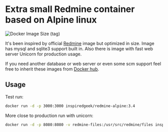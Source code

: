 # Extra small Redmine container based on Alpine linux

![Docker Image Size (tag)](https://img.shields.io/docker/image-size/inspiredgeek/redmine-alpine/3.4?style=for-the-badge)

It's been inspired by official [Redmine](https://hub.docker.com/_/redmine/) image but optimized in size.
Image has mysql and sqlite3 support built in.
Also there is image with fast web server Unicorn for production usage.

If you need another database or web server or even some scm support feel free to inherit these images from [Docker hub](https://hub.docker.com/r/inspiredgeek/redmine-alpine/).

## Usage

Test run:

```bash
docker run -d -p 3000:3000 inspiredgeek/redmine-alpine:3.4
```

More close to production run with unicorn:

```bash
docker run -d -p 8080:8080 -v redmine-files:/usr/src/redmine/files inspiredgeek/redmine-alpine:3.4-unicorn
```
